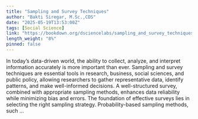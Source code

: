 ```yaml
---
title: "Sampling and Survey Techniques"
author: "Bakti Siregar, M.Sc.,CDS"
date: "2025-05-19T13:53:00Z"
tags: [Social Science]
link: "https://bookdown.org/dsciencelabs/sampling_and_survey_techniques/"
length_weight: "8%"
pinned: false
---
```


In today’s data-driven world, the ability to collect, analyze, and interpret information accurately is more important than ever. Sampling and survey techniques are essential tools in research, business, social sciences, and public policy, allowing researchers to gather representative data, identify patterns, and make well-informed decisions. A well-structured survey, combined with appropriate sampling methods, enhances data reliability while minimizing bias and errors. The foundation of effective surveys lies in selecting the right sampling strategy. Probability-based sampling methods, such ...
